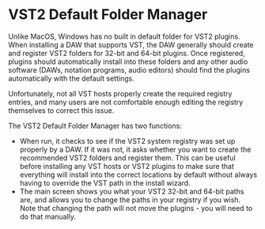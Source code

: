 # VST2 Default Folder Manager

 Unlike MacOS, Windows has no built in default folder for VST2 plugins. When installing a DAW that supports VST, the DAW generally should create and register VST2 folders for 32-bit and 64-bit plugins. Once registered, plugins should automatically install into these folders and any other audio software (DAWs, notation programs, audio editors) should find the plugins automatically with the default settings.

 Unfortunately, not all VST hosts properly create the required registry entries, and many users are not comfortable enough editing the registry themselves to correct this issue.

 The VST2 Default Folder Manager has two functions:
  - When run, it checks to see if the VST2 system registry was set up properly by a DAW. If it was not, it asks whether you want to create the recommended VST2 folders and register them. This can be useful before installing any VST hosts or VST2 plugins to make sure that everything will install into the correct locations by default without always having to override the VST path in the install wizard.
  - The main screen shows you what your VST2 32-bit and 64-bit paths are, and allows you to change the paths in your registry if you wish. Note that changing the path will not move the plugins - you will need to do that manually.
